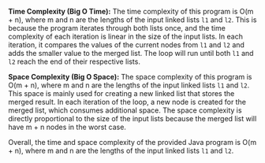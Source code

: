 **Time Complexity (Big O Time):**
The time complexity of this program is O(m + n), where m and n are the lengths of the input linked lists `l1` and `l2`. This is because the program iterates through both lists once, and the time complexity of each iteration is linear in the size of the input lists. In each iteration, it compares the values of the current nodes from `l1` and `l2` and adds the smaller value to the merged list. The loop will run until both `l1` and `l2` reach the end of their respective lists.

**Space Complexity (Big O Space):**
The space complexity of this program is O(m + n), where m and n are the lengths of the input linked lists `l1` and `l2`. This space is mainly used for creating a new linked list that stores the merged result. In each iteration of the loop, a new node is created for the merged list, which consumes additional space. The space complexity is directly proportional to the size of the input lists because the merged list will have m + n nodes in the worst case.

Overall, the time and space complexity of the provided Java program is O(m + n), where m and n are the lengths of the input linked lists `l1` and `l2`.
